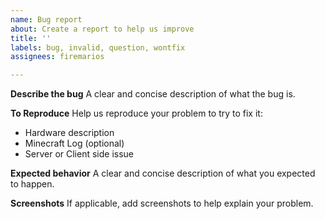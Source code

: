 ```yaml
---
name: Bug report
about: Create a report to help us improve
title: ''
labels: bug, invalid, question, wontfix
assignees: firemarios

---
```


**Describe the bug**
A clear and concise description of what the bug is.

**To Reproduce**
Help us reproduce your problem to try to fix it:
- Hardware description
- Minecraft Log (optional)
- Server or Client side issue

**Expected behavior**
A clear and concise description of what you expected to happen.

**Screenshots**
If applicable, add screenshots to help explain your problem.
